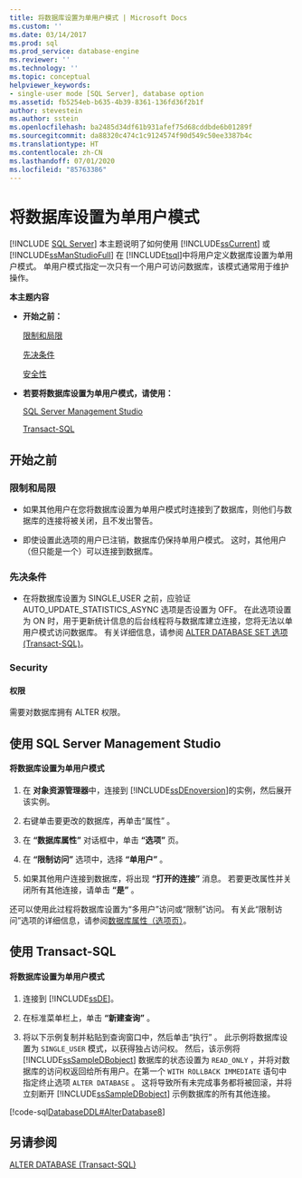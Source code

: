 ```yaml
---
title: 将数据库设置为单用户模式 | Microsoft Docs
ms.custom: ''
ms.date: 03/14/2017
ms.prod: sql
ms.prod_service: database-engine
ms.reviewer: ''
ms.technology: ''
ms.topic: conceptual
helpviewer_keywords:
- single-user mode [SQL Server], database option
ms.assetid: fb5254eb-b635-4b39-8361-136fd36f2b1f
author: stevestein
ms.author: sstein
ms.openlocfilehash: ba2485d34df61b931afef75d68cddbde6b01289f
ms.sourcegitcommit: da88320c474c1c9124574f90d549c50ee3387b4c
ms.translationtype: HT
ms.contentlocale: zh-CN
ms.lasthandoff: 07/01/2020
ms.locfileid: "85763386"
---
```

# <a name="set-a-database-to-single-user-mode"></a>将数据库设置为单用户模式
 [!INCLUDE [SQL Server](../../includes/applies-to-version/sqlserver.md)]
  本主题说明了如何使用 [!INCLUDE[ssCurrent](../../includes/sscurrent-md.md)] 或 [!INCLUDE[ssManStudioFull](../../includes/ssmanstudiofull-md.md)] 在 [!INCLUDE[tsql](../../includes/tsql-md.md)]中将用户定义数据库设置为单用户模式。 单用户模式指定一次只有一个用户可访问数据库，该模式通常用于维护操作。  
  
 **本主题内容**  
  
-   **开始之前：**  
  
     [限制和局限](#Restrictions)  
  
     [先决条件](#Prerequisites)  
  
     [安全性](#Security)  
  
-   **若要将数据库设置为单用户模式，请使用：**  
  
     [SQL Server Management Studio](#SSMSProcedure)  
  
     [Transact-SQL](#TsqlProcedure)  
  
##  <a name="before-you-begin"></a><a name="BeforeYouBegin"></a> 开始之前  
  
###  <a name="limitations-and-restrictions"></a><a name="Restrictions"></a> 限制和局限  
  
-   如果其他用户在您将数据库设置为单用户模式时连接到了数据库，则他们与数据库的连接将被关闭，且不发出警告。  
  
-   即使设置此选项的用户已注销，数据库仍保持单用户模式。 这时，其他用户（但只能是一个）可以连接到数据库。  
  
###  <a name="prerequisites"></a><a name="Prerequisites"></a>先决条件  
  
-   在将数据库设置为 SINGLE_USER 之前，应验证 AUTO_UPDATE_STATISTICS_ASYNC 选项是否设置为 OFF。 在此选项设置为 ON 时，用于更新统计信息的后台线程将与数据库建立连接，您将无法以单用户模式访问数据库。 有关详细信息，请参阅 [ALTER DATABASE SET 选项 (Transact-SQL)](../../t-sql/statements/alter-database-transact-sql-set-options.md)。  
  
###  <a name="security"></a><a name="Security"></a> Security  
  
####  <a name="permissions"></a><a name="Permissions"></a> 权限  
 需要对数据库拥有 ALTER 权限。  
  
##  <a name="using-sql-server-management-studio"></a><a name="SSMSProcedure"></a> 使用 SQL Server Management Studio  
  
#### <a name="to-set-a-database-to-single-user-mode"></a>将数据库设置为单用户模式  
  
1.  在 **对象资源管理器**中，连接到 [!INCLUDE[ssDEnoversion](../../includes/ssdenoversion-md.md)]的实例，然后展开该实例。  
  
2.  右键单击要更改的数据库，再单击“属性”  。  
  
3.  在 **“数据库属性”** 对话框中，单击 **“选项”** 页。  
  
4.  在 **“限制访问”** 选项中，选择 **“单用户”** 。  
  
5.  如果其他用户连接到数据库，将出现 **“打开的连接”** 消息。 若要更改属性并关闭所有其他连接，请单击 **“是”** 。  
  
 还可以使用此过程将数据库设置为“多用户”访问或“限制”访问。 有关此“限制访问”选项的详细信息，请参阅[数据库属性（选项页）](../../relational-databases/databases/database-properties-options-page.md)。  
  
##  <a name="using-transact-sql"></a><a name="TsqlProcedure"></a> 使用 Transact-SQL  
  
#### <a name="to-set-a-database-to-single-user-mode"></a>将数据库设置为单用户模式  
  
1.  连接到 [!INCLUDE[ssDE](../../includes/ssde-md.md)]。  
  
2.  在标准菜单栏上，单击 **“新建查询”** 。  
  
3.  将以下示例复制并粘贴到查询窗口中，然后单击“执行”  。 此示例将数据库设置为 `SINGLE_USER` 模式，以获得独占访问权。 然后，该示例将 [!INCLUDE[ssSampleDBobject](../../includes/sssampledbobject-md.md)] 数据库的状态设置为 `READ_ONLY` ，并将对数据库的访问权返回给所有用户。在第一个 `WITH ROLLBACK IMMEDIATE` 语句中指定终止选项 `ALTER DATABASE` 。 这将导致所有未完成事务都将被回滚，并将立刻断开 [!INCLUDE[ssSampleDBobject](../../includes/sssampledbobject-md.md)] 示例数据库的所有其他连接。  
  
 [!code-sql[DatabaseDDL#AlterDatabase8](../../relational-databases/databases/codesnippet/tsql/set-a-database-to-single_1.sql)]  
  
## <a name="see-also"></a>另请参阅  
 [ALTER DATABASE (Transact-SQL)](../../t-sql/statements/alter-database-transact-sql.md)  
  
  
